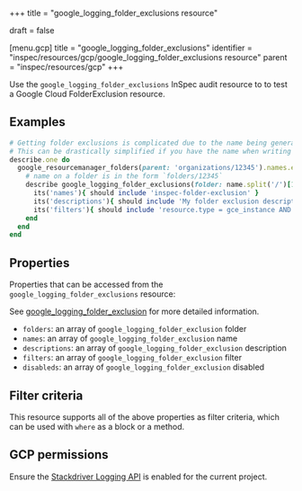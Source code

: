 +++
title = "google_logging_folder_exclusions resource"

draft = false


[menu.gcp]
title = "google_logging_folder_exclusions"
identifier = "inspec/resources/gcp/google_logging_folder_exclusions resource"
parent = "inspec/resources/gcp"
+++

Use the `google_logging_folder_exclusions` InSpec audit resource to to test a Google Cloud FolderExclusion resource.

## Examples

```ruby
# Getting folder exclusions is complicated due to the name being generated by the server.
# This can be drastically simplified if you have the name when writing the test
describe.one do
  google_resourcemanager_folders(parent: 'organizations/12345').names.each do |name|
    # name on a folder is in the form `folders/12345`
    describe google_logging_folder_exclusions(folder: name.split('/')[1]) do
      its('names'){ should include 'inspec-folder-exclusion' }
      its('descriptions'){ should include 'My folder exclusion description' }
      its('filters'){ should include 'resource.type = gce_instance AND severity <= DEBUG' }
    end
  end
end
```

## Properties

Properties that can be accessed from the `google_logging_folder_exclusions` resource:

See [google_logging_folder_exclusion](google_logging_folder_exclusion) for more detailed information.

  * `folders`: an array of `google_logging_folder_exclusion` folder
  * `names`: an array of `google_logging_folder_exclusion` name
  * `descriptions`: an array of `google_logging_folder_exclusion` description
  * `filters`: an array of `google_logging_folder_exclusion` filter
  * `disableds`: an array of `google_logging_folder_exclusion` disabled

## Filter criteria

This resource supports all of the above properties as filter criteria, which can be used
with `where` as a block or a method.

## GCP permissions

Ensure the [Stackdriver Logging API](https://console.cloud.google.com/apis/library/logging.googleapis.com/) is enabled for the current project.
